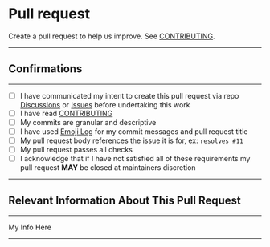 # Pull request

Create a pull request to help us improve. See [CONTRIBUTING](/CONTRIBUTING.md).

---

## Confirmations

---

- [ ] I have communicated my intent to create this pull request via repo [Discussions](https://github.com/Bryan-Jenks-Home-Lab/etl_strong_app/discussions) or [Issues](https://github.com/Bryan-Jenks-Home-Lab/etl_strong_app/issues) before undertaking this work
- [ ] I have read [CONTRIBUTING](/CONTRIBUTING.md)
- [ ] My commits are granular and descriptive
- [ ] I have used [Emoji Log](https://github.com/ahmadawais/Emoji-Log) for my commit messages and pull request title
- [ ] My pull request body references the issue it is for, ex: `resolves #11`
- [ ] My pull request passes all checks
- [ ] I acknowledge that if I have not satisfied all of these requirements my pull request **MAY** be closed at maintainers discretion

---

## Relevant Information About This Pull Request

---

My Info Here

---
